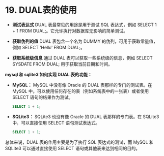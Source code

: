 # 19. DUAL表的使用
- **测试表达式** DUAL 表最常见的用途是用于测试 SQL 表达式，例如 SELECT 1 + 1 FROM DUAL;。它允许执行对数据库无影响的简单测试。

- **获取伪列的值** DUAL 表包含一个名为 DUMMY 的伪列，可用于获取常量值，例如 SELECT 'Hello' FROM DUAL;。

- **获取系统级信息** 通过 DUAL 表可以获取一些系统级的信息，例如 SELECT SYSDATE FROM DUAL; 用于获取当前日期和时间。


**mysql 和 sqlite3 如何实现 DUAL 表的功能：**
   - **MySQL：** MySQL 中没有像 Oracle 的 DUAL 表那样的专门的测试表。在 MySQL 中，可以使用任何存在的表（例如系统表中的一张表）或者使用 SELECT 语句的结果作为测试。
     ```sql
     SELECT 1 + 1;
     ```
   - **SQLite3：** SQLite3 也没有像 Oracle 的 DUAL 表那样的专门表。在 SQLite3 中，可以直接使用 SELECT 语句测试表达式。
     ```sql
     SELECT 1 + 1;
     ```

总体来说，DUAL 表的作用主要是为了执行 SQL 表达式的测试，而 MySQL 和 SQLite3 可以通过直接使用 SELECT 语句或其他表来达到相同的目的。